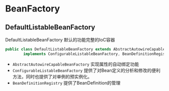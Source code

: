 # BeanFactory

## DefaultListableBeanFactory

DefaultListableBeanFactory 默认的功能完整的IoC容器

```java
public class DefaultListableBeanFactory extends AbstractAutowireCapableBeanFactory
		implements ConfigurableListableBeanFactory, BeanDefinitionRegistry, Serializable {}
```

 - `AbstractAutowireCapableBeanFactory` 实现属性的自动绑定功能
 - `ConfigurableListableBeanFactory` 提供了对Bean定义的分析和修改的便利方法，同时也提供了对单例的预实例化。
 - `BeanDefinitionRegistry` 提供了BeanDefinition的管理

